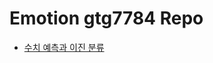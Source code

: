 # Emotion gtg7784 Repo

- [수치 예측과 이진 분류](https://github.com/Emotion-2019/gtg7784/blob/master/markdown/191104.md)
